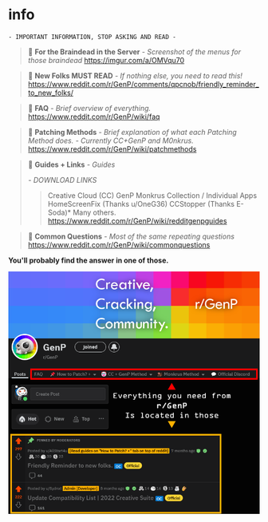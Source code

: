 # info

```fix
- IMPORTANT INFORMATION, STOP ASKING AND READ -
```
> 🔗 **For the Braindead in the Server**
> *- Screenshot of the menus for those braindead*
> https://imgur.com/a/OMVqu70

> 🔗 **New Folks MUST READ**
> *- If nothing else, you need to read this!*
> https://www.reddit.com/r/GenP/comments/qpcnob/friendly_reminder_to_new_folks/

> 🔗 **FAQ**
> *- Brief overview of everything.*
> https://www.reddit.com/r/GenP/wiki/faq

> 🔗 **Patching Methods**
> *- Brief explanation of what each Patching Method does.*
> *- Currently CC+GenP and M0nkrus.*
> https://www.reddit.com/r/GenP/wiki/patchmethods

> 🔗 **Guides + Links**
> *- Guides*
> 
> *- DOWNLOAD LINKS*
> > Creative Cloud (CC)
> > GenP
> > Monkrus Collection / Individual Apps
> > HomeScreenFix (Thanks u/OneG36)
> > CCStopper (Thanks E-Soda)*
> > Many others.
> https://www.reddit.com/r/GenP/wiki/redditgenpguides

> 🔗 **Common Questions**
> *- Most of the same repeating questions*
> https://www.reddit.com/r/GenP/wiki/commonquestions

**You'll probably find the answer in one of those.**

![](./zwrtYrj.png)